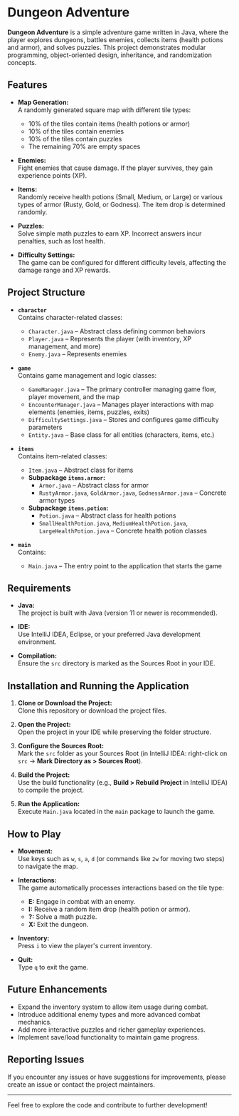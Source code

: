 # Dungeon Adventure

**Dungeon Adventure** is a simple adventure game written in Java, where the player explores dungeons, battles enemies, collects items (health potions and armor), and solves puzzles. This project demonstrates modular programming, object-oriented design, inheritance, and randomization concepts.

## Features


- **Map Generation:**  
  A randomly generated square map with different tile types:
  - 10% of the tiles contain items (health potions or armor)
  - 10% of the tiles contain enemies
  - 10% of the tiles contain puzzles
  - The remaining 70% are empty spaces

- **Enemies:**  
  Fight enemies that cause damage. If the player survives, they gain experience points (XP).

- **Items:**  
  Randomly receive health potions (Small, Medium, or Large) or various types of armor (Rusty, Gold, or Godness). The item drop is determined randomly.

- **Puzzles:**  
  Solve simple math puzzles to earn XP. Incorrect answers incur penalties, such as lost health.

- **Difficulty Settings:**  
  The game can be configured for different difficulty levels, affecting the damage range and XP rewards.

## Project Structure

- **`character`**  
  Contains character-related classes:
  - `Character.java` – Abstract class defining common behaviors
  - `Player.java` – Represents the player (with inventory, XP management, and more)
  - `Enemy.java` – Represents enemies

- **`game`**  
  Contains game management and logic classes:
  - `GameManager.java` – The primary controller managing game flow, player movement, and the map
  - `EncounterManager.java` – Manages player interactions with map elements (enemies, items, puzzles, exits)
  - `DifficultySettings.java` – Stores and configures game difficulty parameters
  - `Entity.java` – Base class for all entities (characters, items, etc.)

- **`items`**  
  Contains item-related classes:
  - `Item.java` – Abstract class for items
  - **Subpackage `items.armor`:**
    - `Armor.java` – Abstract class for armor
    - `RustyArmor.java`, `GoldArmor.java`, `GodnessArmor.java` – Concrete armor types
  - **Subpackage `items.potion`:**
    - `Potion.java` – Abstract class for health potions
    - `SmallHealthPotion.java`, `MediumHealthPotion.java`, `LargeHealthPotion.java` – Concrete health potion classes

- **`main`**  
  Contains:
  - `Main.java` – The entry point to the application that starts the game

## Requirements

- **Java:**  
  The project is built with Java (version 11 or newer is recommended).

- **IDE:**  
  Use IntelliJ IDEA, Eclipse, or your preferred Java development environment.

- **Compilation:**  
  Ensure the `src` directory is marked as the Sources Root in your IDE.

## Installation and Running the Application

1. **Clone or Download the Project:**  
   Clone this repository or download the project files.

2. **Open the Project:**  
   Open the project in your IDE while preserving the folder structure.

3. **Configure the Sources Root:**  
   Mark the `src` folder as your Sources Root (in IntelliJ IDEA: right-click on `src` → **Mark Directory as > Sources Root**).

4. **Build the Project:**  
   Use the build functionality (e.g., **Build > Rebuild Project** in IntelliJ IDEA) to compile the project.

5. **Run the Application:**  
   Execute `Main.java` located in the `main` package to launch the game.

## How to Play

- **Movement:**  
  Use keys such as `w`, `s`, `a`, `d` (or commands like `2w` for moving two steps) to navigate the map.

- **Interactions:**  
  The game automatically processes interactions based on the tile type:
  - **E:** Engage in combat with an enemy.
  - **I:** Receive a random item drop (health potion or armor).
  - **?:** Solve a math puzzle.
  - **X:** Exit the dungeon.

- **Inventory:**  
  Press `i` to view the player's current inventory.

- **Quit:**  
  Type `q` to exit the game.

## Future Enhancements

- Expand the inventory system to allow item usage during combat.
- Introduce additional enemy types and more advanced combat mechanics.
- Add more interactive puzzles and richer gameplay experiences.
- Implement save/load functionality to maintain game progress.

## Reporting Issues

If you encounter any issues or have suggestions for improvements, please create an issue or contact the project maintainers.

---

Feel free to explore the code and contribute to further development!
